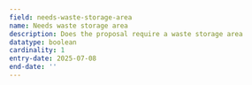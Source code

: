 ```yaml
---
field: needs-waste-storage-area
name: Needs waste storage area
description: Does the proposal require a waste storage area
datatype: boolean
cardinality: 1
entry-date: 2025-07-08
end-date: ''
---
```

